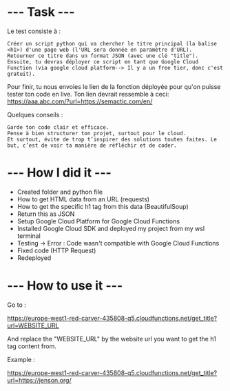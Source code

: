 # --- Task ---


Le test consiste à :


    Créer un script python qui va chercher le titre principal (la balise <h1>) d'une page web (l'URL sera donnée en paramètre d'URL).
    Retourner ce titre dans un format JSON (avec une clé "title").
    Ensuite, tu devras déployer ce script en tant que Google Cloud Function (via google cloud platform--> Il y a un free tier, donc c'est gratuit). 

Pour finir, tu nous envoies le lien de la fonction déployée pour qu'on puisse tester ton code en live.
Ton lien devrait ressemble à ceci: https://aaa.abc.com/?url=https://semactic.com/en/

Quelques conseils :

    Garde ton code clair et efficace.
    Pense à bien structurer ton projet, surtout pour le cloud.
    Et surtout, évite de trop t’inspirer des solutions toutes faites. Le but, c’est de voir ta manière de réfléchir et de coder.




# --- How I did it ---


- Created folder and python file
- How to get HTML data from an URL (requests)
- How to get the specific h1 tag from this data (BeautifulSoup)
- Return this as JSON
- Setup Google Cloud Platform for Google Cloud Functions
- Installed Google Cloud SDK and deployed my project from my wsl terminal
- Testing -> Error : Code wasn't compatible with Google Cloud Functions
- Fixed code  (HTTP Request)
- Redeployed



# --- How to use it ---


Go to : 

https://europe-west1-red-carver-435808-q5.cloudfunctions.net/get_title?url=WEBSITE_URL


And replace the "WEBSITE_URL" by the website url you want to get the h1 tag content from.

Example : 


https://europe-west1-red-carver-435808-q5.cloudfunctions.net/get_title?url=https://jenson.org/
